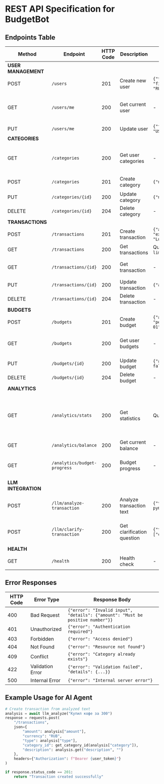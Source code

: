 # REST API Specification for BudgetBot


## Endpoints Table

| Method | Endpoint | HTTP Code | Description | Request Body | Response |
|--------|----------|-----------|-------------|--------------|----------|
| **USER MANAGEMENT** | | | | | |
| POST | `/users` | 201 | Create new user | `{"telegram_id": 123, "username": "john", "first_name": "John", "default_currency": "RUB"}` | `{"user_id": 1, "created_at": "2024-01-01"}` |
| GET | `/users/me` | 200 | Get current user | - | `{"id": 1, "username": "john", "first_name": "John", "default_currency": "RUB"}` |
| PUT | `/users/me` | 200 | Update user | `{"first_name": "John", "default_currency": "USD"}` | `{"id": 1, "updated": true}` |
| **CATEGORIES** | | | | | |
| GET | `/categories` | 200 | Get user categories | - | `[{"id": 1, "name": "food", "type": "expense"}, {"id": 2, "name": "salary", "type": "income"}]` |
| POST | `/categories` | 201 | Create category | `{"name": "transport", "type": "expense"}` | `{"id": 3, "name": "transport", "type": "expense"}` |
| PUT | `/categories/{id}` | 200 | Update category | `{"name": "public transport"}` | `{"id": 3, "updated": true}` |
| DELETE | `/categories/{id}` | 204 | Delete category | - | - |
| **TRANSACTIONS** | | | | | |
| POST | `/transactions` | 201 | Create transaction | `{"amount": 1500, "currency": "RUB", "type": "expense", "category_id": 1, "description": "Lunch", "transaction_date": "2024-01-15"}` | `{"id": 1, "balance_after": 8500}` |
| GET | `/transactions` | 200 | Get transactions | Query: `?limit=10&offset=0&category_id=1&type=expense` | `{"transactions": [...], "total": 25}` |
| GET | `/transactions/{id}` | 200 | Get transaction | - | `{"id": 1, "amount": 1500, "type": "expense", "category": "food"}` |
| PUT | `/transactions/{id}` | 200 | Update transaction | `{"amount": 2000, "description": "Dinner"}` | `{"id": 1, "updated": true}` |
| DELETE | `/transactions/{id}` | 204 | Delete transaction | - | - |
| **BUDGETS** | | | | | |
| POST | `/budgets` | 201 | Create budget | `{"amount": 50000, "currency": "RUB", "period": "monthly", "start_date": "2024-01-01", "notifications_enabled": true}` | `{"id": 1, "created_at": "2024-01-01"}` |
| GET | `/budgets` | 200 | Get user budgets | - | `[{"id": 1, "amount": 50000, "period": "monthly", "spent": 35000}]` |
| PUT | `/budgets/{id}` | 200 | Update budget | `{"amount": 60000, "notifications_enabled": false}` | `{"id": 1, "updated": true}` |
| DELETE | `/budgets/{id}` | 204 | Delete budget | - | - |
| **ANALYTICS** | | | | | |
| GET | `/analytics/stats` | 200 | Get statistics | Query: `?period=month&type=expense` | `{"total_income": 100000, "total_expense": 75000, "by_category": [{"category": "food", "amount": 25000, "percentage": 33}]}` |
| GET | `/analytics/balance` | 200 | Get current balance | - | `{"balance": 25000, "currency": "RUB"}` |
| GET | `/analytics/budget-progress` | 200 | Budget progress | - | `{"budget_amount": 50000, "spent": 35000, "remaining": 15000, "percentage": 70}` |
| **LLM INTEGRATION** | | | | | |
| POST | `/llm/analyze-transaction` | 200 | Analyze transaction text | `{"text": "Купил продукты в пятерочке за 2500 рублей"}` | `{"amount": 2500, "currency": "RUB", "type": "expense", "category": "food", "confidence": 0.95}` |
| POST | `/llm/clarify-transaction` | 200 | Get clarification question | `{"text": "Потратил 1000", "missing_fields": ["category"]}` | `{"question": "На что вы потратили 1000 рублей?", "missing_fields": ["category"]}` |
| **HEALTH** | | | | | |
| GET | `/health` | 200 | Health check | - | `{"status": "ok", "timestamp": "2024-01-15T10:00:00Z"}` |

## Error Responses

| HTTP Code | Error Type | Response Body |
|-----------|------------|---------------|
| 400 | Bad Request | `{"error": "Invalid input", "details": {"amount": "Must be positive number"}}` |
| 401 | Unauthorized | `{"error": "Authentication required"}` |
| 403 | Forbidden | `{"error": "Access denied"}` |
| 404 | Not Found | `{"error": "Resource not found"}` |
| 409 | Conflict | `{"error": "Category already exists"}` |
| 422 | Validation Error | `{"error": "Validation failed", "details": {...}}` |
| 500 | Internal Error | `{"error": "Internal server error"}` |

## Example Usage for AI Agent

```python
# Create transaction from analyzed text
analysis = await llm_analyze("Купил кофе за 300")
response = requests.post(
    "/transactions",
    json={
        "amount": analysis["amount"],
        "currency": "RUB", 
        "type": analysis["type"],
        "category_id": get_category_id(analysis["category"]),
        "description": analysis.get("description", "")
    },
    headers={"Authorization": f"Bearer {user_token}"}
)

if response.status_code == 201:
    return "Transaction created successfully"